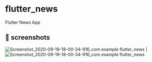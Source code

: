 # flutter_news

Flutter News App

## :rocket: screenshots

![Screenshot_2020-09-19-18-00-34-916_com example flutter_news](https://user-images.githubusercontent.com/48236083/94104434-af4d2d00-fe54-11ea-8881-f538111ac0c1.jpg) | ![Screenshot_2020-09-19-18-00-34-916_com example flutter_news](https://user-images.githubusercontent.com/48236083/94104434-af4d2d00-fe54-11ea-8881-f538111ac0c1.jpg)
